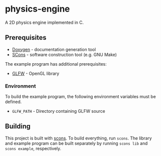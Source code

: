 # physics-engine

A 2D physics engine implemented in C.

## Prerequisites

- [Doxygen](http://www.doxygen.nl/) - documentation generation tool
- [SCons](https://scons.org/) - software construction tool (e.g. GNU Make)

The example program has additional prerequisites:

- [GLFW](https://www.glfw.org/) - OpenGL library

### Environment

To build the example program, the following environment variables must be defined.

- `GLFW_PATH` - Directory containing GLFW source

## Building

This project is built with [scons](https://scons.org/). To build everything, run `scons`. The library and example program can be built separately by running `scons lib` and `scons example`, respectively.
